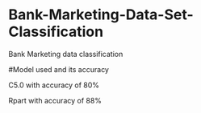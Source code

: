 # Bank-Marketing-Data-Set-Classification
Bank Marketing data classification

#Model used and its accuracy

C5.0 with accuracy of 80%

Rpart with accuracy of 88%
